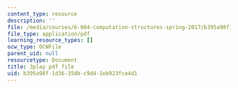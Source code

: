 ```yaml
---
content_type: resource
description: ''
file: /media/courses/6-004-computation-structures-spring-2017/b395a98f1d3635dbc9d41eb923fce4d1_1eIFnKOZ-oY.pdf
file_type: application/pdf
learning_resource_types: []
ocw_type: OCWFile
parent_uid: null
resourcetype: Document
title: 3play pdf file
uid: b395a98f-1d36-35db-c9d4-1eb923fce4d1
---
```

